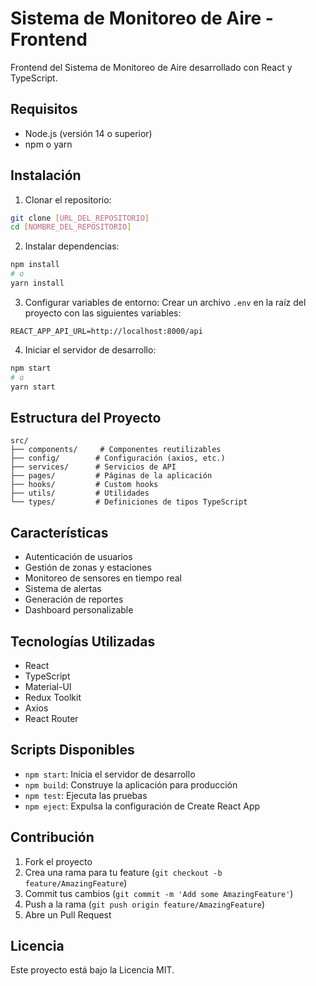 # Sistema de Monitoreo de Aire - Frontend

Frontend del Sistema de Monitoreo de Aire desarrollado con React y TypeScript.

## Requisitos

- Node.js (versión 14 o superior)
- npm o yarn

## Instalación

1. Clonar el repositorio:
```bash
git clone [URL_DEL_REPOSITORIO]
cd [NOMBRE_DEL_REPOSITORIO]
```

2. Instalar dependencias:
```bash
npm install
# o
yarn install
```

3. Configurar variables de entorno:
Crear un archivo `.env` en la raíz del proyecto con las siguientes variables:
```
REACT_APP_API_URL=http://localhost:8000/api
```

4. Iniciar el servidor de desarrollo:
```bash
npm start
# o
yarn start
```

## Estructura del Proyecto

```
src/
├── components/     # Componentes reutilizables
├── config/        # Configuración (axios, etc.)
├── services/      # Servicios de API
├── pages/         # Páginas de la aplicación
├── hooks/         # Custom hooks
├── utils/         # Utilidades
└── types/         # Definiciones de tipos TypeScript
```

## Características

- Autenticación de usuarios
- Gestión de zonas y estaciones
- Monitoreo de sensores en tiempo real
- Sistema de alertas
- Generación de reportes
- Dashboard personalizable

## Tecnologías Utilizadas

- React
- TypeScript
- Material-UI
- Redux Toolkit
- Axios
- React Router

## Scripts Disponibles

- `npm start`: Inicia el servidor de desarrollo
- `npm build`: Construye la aplicación para producción
- `npm test`: Ejecuta las pruebas
- `npm eject`: Expulsa la configuración de Create React App

## Contribución

1. Fork el proyecto
2. Crea una rama para tu feature (`git checkout -b feature/AmazingFeature`)
3. Commit tus cambios (`git commit -m 'Add some AmazingFeature'`)
4. Push a la rama (`git push origin feature/AmazingFeature`)
5. Abre un Pull Request

## Licencia

Este proyecto está bajo la Licencia MIT.
